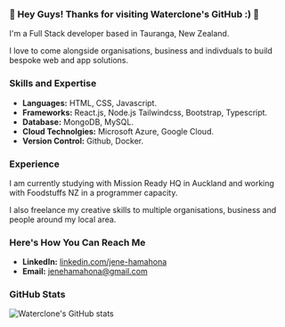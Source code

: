 ### 👋 Hey Guys! Thanks for visiting Waterclone's GitHub :) 👋

I'm a Full Stack developer based in Tauranga, New Zealand.

I love to come alongside organisations, business and indivduals to build bespoke web and app solutions.

### Skills and Expertise

- **Languages:** HTML, CSS, Javascript.
- **Frameworks:** React.js, Node.js Tailwindcss, Bootstrap, Typescript.
- **Database:** MongoDB, MySQL.
- **Cloud Technolgies:** Microsoft Azure, Google Cloud.
- **Version Control:** Github, Docker.

### Experience

I am currently studying with Mission Ready HQ in Auckland and working with Foodstuffs NZ in a programmer capacity.

I also freelance my creative skills to multiple organisations, business and people around my local area.

### Here's How You Can Reach Me
- **LinkedIn:** [linkedin.com/jene-hamahona]([https://www.linkedin.com/in/jenehamahona/](https://www.linkedin.com/in/jene-hamahona/))
- **Email:** [jenehamahona@gmail.com](mailto:jenehamahona@gmail.com)

### GitHub Stats
![Waterclone's GitHub stats](https://github-readme-stats.vercel.app/api?username=Waterclone&show_icons=true&theme=radical)

